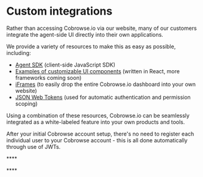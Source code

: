 # Custom integrations

Rather than accessing Cobrowse.io via our website, many of our customers integrate the agent-side UI directly into their own applications. 

We provide a variety of resources to make this as easy as possible, including:

* [Agent SDK](agent-sdk.md) \(client-side JavaScript SDK\)
* [Examples of customizable UI components](agent-sdk.md) \(written in React, more frameworks coming soon\)
* [iFrames](custom-iframe-integrations.md) \(to easily drop the entire Cobrowse.io dashboard into your own website\)
* [JSON Web Tokens](json-web-tokens-jwts.md) \(used for automatic authentication and permission scoping\)

Using a combination of these resources, Cobrowse.io can be seamlessly integrated as a white-labeled feature into your own products and tools. 

After your initial Cobrowse account setup, there's no need to register each individual user to your Cobrowse account - this is all done automatically through use of JWTs.

\*\*\*\*



\*\*\*\*



